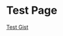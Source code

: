 <!-- TITLE: Test Page -->

# Test Page
<a class="gist" href="https://gist.github.com/fireundubh/9086f803ea5a78ee2e3de948f9f8a860">Test Gist</a>
